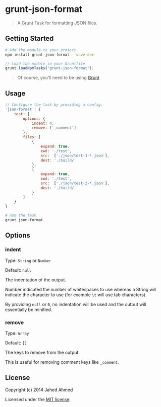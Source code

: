 # grunt-json-format

> A Grunt Task for formatting JSON files.

## Getting Started

```sh
# Add the module to your project
npm install grunt-json-format --save-dev
```

```js
// Load the module in your Gruntfile
grunt.loadNpmTasks('grunt-json-format');
```

> Of course, you'll need to be using [Grunt](http://gruntjs.com/)

## Usage

```js
// Configure the task by providing a config.
'json-format': {
    test: {
        options: {
            indent: 4,
            remove: ['_comment']
        },
        files: [
            {
                expand: true,
                cwd: './test',
                src:  ['./json/test-1-*.json'],
                dest: './build/'
            },
            {
                expand: true,
                cwd: './test',
                src:  ['./json/test-2-*.json'],
                dest: './build/'
            }
        ]
    }
}
```

```sh
# Run the task
grunt json-format
```

## Options

### indent
Type: `String` or `Number`

Default: `null`

The indentation of the output.

Number indicated the number of whitespaces to use whereas a String will indicate
the character to use (for example `\t` will use tab characters).

By providing `null` or `0`, no indentation will be used and the output will
essentially be minified.

### remove
Type: `Array`

Default: `[]`

The keys to remove from the output.

This is useful for removing comment keys like `_comment`.

## License

Copyright (c) 2014 Jahed Ahmed

Licensed under the [MIT license](LICENSE-MIT).
